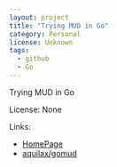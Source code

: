 ```yaml
---
layout: project
title: "Trying MUD in Go"
category: Personal
license: Unknown
tags:
  - github
  - Go
---
```


Trying MUD in Go

License: None

Links:

* [HomePage](http://www.avtobiografia.com)
* [aquilax/gomud](https://github.com/aquilax/gomud)
